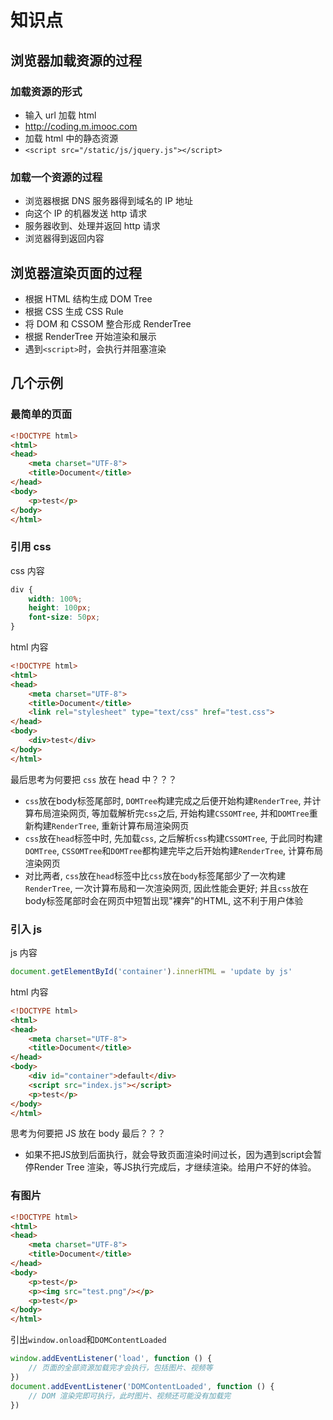 # 知识点

## 浏览器加载资源的过程

### 加载资源的形式

- 输入 url 加载 html
- http://coding.m.imooc.com
- 加载 html 中的静态资源
- `<script src="/static/js/jquery.js"></script>`

### 加载一个资源的过程

- 浏览器根据 DNS 服务器得到域名的 IP 地址
- 向这个 IP 的机器发送 http 请求
- 服务器收到、处理并返回 http 请求
- 浏览器得到返回内容

## 浏览器渲染页面的过程

- 根据 HTML 结构生成 DOM Tree
- 根据 CSS 生成 CSS Rule
- 将 DOM 和 CSSOM 整合形成 RenderTree
- 根据 RenderTree 开始渲染和展示
- 遇到`<script>`时，会执行并阻塞渲染

## 几个示例

### 最简单的页面

```html
<!DOCTYPE html>
<html>
<head>
    <meta charset="UTF-8">
    <title>Document</title>
</head>
<body>
    <p>test</p>
</body>
</html>
```

### 引用 css

css 内容

```css
div {
    width: 100%;
    height: 100px;
    font-size: 50px;
}
```

html 内容

```html
<!DOCTYPE html>
<html>
<head>
    <meta charset="UTF-8">
    <title>Document</title>
    <link rel="stylesheet" type="text/css" href="test.css">
</head>
<body>
    <div>test</div>
</body>
</html>
```

最后思考为何要把 `css` 放在 head 中？？？

- `css`放在body标签尾部时, `DOMTree`构建完成之后便开始构建`RenderTree`, 并计算布局渲染网页, 等加载解析完`css`之后, 开始构建`CSSOMTree`, 并和`DOMTree`重新构建`RenderTree`, 重新计算布局渲染网页
- `css`放在`head`标签中时, 先加载`css`, 之后解析`css`构建`CSSOMTree`, 于此同时构建`DOMTree`, `CSSOMTree`和`DOMTree`都构建完毕之后开始构建`RenderTree`, 计算布局渲染网页
- 对比两者, `css`放在`head`标签中比`css`放在`body`标签尾部少了一次构建`RenderTree`, 一次计算布局和一次渲染网页, 因此性能会更好; 并且`css`放在body标签尾部时会在网页中短暂出现"裸奔"的HTML, 这不利于用户体验


### 引入 js

js 内容

```js
document.getElementById('container').innerHTML = 'update by js'
```

html 内容

```html
<!DOCTYPE html>
<html>
<head>
    <meta charset="UTF-8">
    <title>Document</title>
</head>
<body>
    <div id="container">default</div>
    <script src="index.js"></script>
    <p>test</p>
</body>
</html>
```

思考为何要把 JS 放在 body 最后？？？

- 如果不把JS放到后面执行，就会导致页面渲染时间过长，因为遇到script会暂停Render  Tree 渲染，等JS执行完成后，才继续渲染。给用户不好的体验。

### 有图片

```html
<!DOCTYPE html>
<html>
<head>
    <meta charset="UTF-8">
    <title>Document</title>
</head>
<body>
    <p>test</p>
    <p><img src="test.png"/></p>
    <p>test</p>
</body>
</html>
```

引出`window.onload`和`DOMContentLoaded`

```js
window.addEventListener('load', function () {
    // 页面的全部资源加载完才会执行，包括图片、视频等
})
document.addEventListener('DOMContentLoaded', function () {
    // DOM 渲染完即可执行，此时图片、视频还可能没有加载完
})
```

